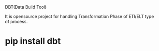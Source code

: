 DBT(Data Build Tool)

It is opensource project for handling Transformation Phase of ETl/ELT type of process.


# pip install dbt

